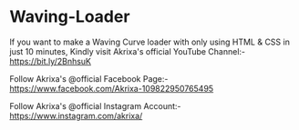 # Waving-Loader
If you want to make a Waving Curve loader with only using HTML &amp; CSS in just 10 minutes, Kindly visit Akrixa's official YouTube Channel:- https://bit.ly/2BnhsuK

Follow Akrixa's @official Facebook Page:- https://www.facebook.com/Akrixa-109822950765495

Follow Akrixa's @official Instagram Account:- https://www.instagram.com/akrixa/
